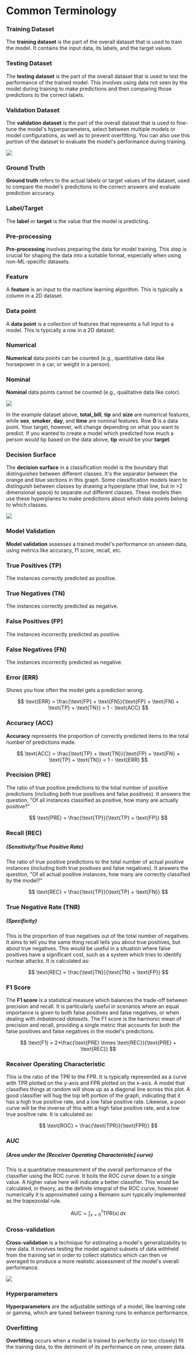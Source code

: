 # Common Terminology

### Training Dataset

The **training dataset** is the part of the overall dataset that is used to train the model. It contains the input data, its labels, and the target values.

### Testing Dataset

The **testing dataset** is the part of the overall dataset that is used to test the performance of the trained model. This involves using data not seen by the model during training to make predictions and then comparing those predictions to the correct labels.

### Validation Dataset

The **validation dataset** is the part of the overall dataset that is used to fine-tune the model's hyperparameters, select between multiple models or model configurations, as well as to prevent overfitting. You can also use this portion of the dataset to evaluate the model's performance during training.

![](images/train-test-split.jpg)

### Ground Truth

**Ground truth** refers to the actual labels or target values of the dataset, used to compare the model's predictions to the correct answers and evaluate prediction accuracy.

### Label/Target

The **label** or **target** is the value that the model is predicting.

### Pre-processing

**Pre-processing** involves preparing the data for model training. This step is crucial for shaping the data into a suitable format, especially when using non-ML-specific datasets.

### Feature

A **feature** is an input to the machine learning algorithm. This is typically a column in a 2D dataset.

### Data point

A **data point** is a collection of features that represents a full input to a model. This is typically a row in a 2D dataset.

### Numerical

**Numerical** data points can be counted (e.g., quantitative data like horsepower in a car, or weight in a person).

### Nominal

**Nominal** data points cannot be counted (e.g., qualitative data like color).

![](images/dataset-example.jpg)

In the example dataset above, **total_bill**, **tip** and **size** are numerical features, while **sex**, **smoker**, **day**, and **time** are nominal features. Row **0** is a data point. Your target, however, will change depending on what you want to predict. If you wanted to create a model which predicted how much a person would tip based on the data above, **tip** would be your **target**.

### Decision Surface

The **decision surface** in a classification model is the boundary that distinguishes between different classes. It's the separator between the orange and blue sections in this graph. Some classification models learn to distinguish between classes by drawing a hyperplane (that line, but in >2 dimensional space) to separate out different classes. These models then use these hyperplanes to make predictions about which data points belong to which classes.

![](images/decision-surface.png)

### Model Validation

**Model validation** assesses a trained model's performance on unseen data, using metrics like accuracy, f1 score, recall, etc.

### True Positives (TP)

The instances correctly predicted as positive.

### True Negatives (TN)

The instances correctly predicted as negative.

### False Positives (FP)

The instances incorrectly predicted as positive.

### False Negatives (FN)

The instances incorrectly predicted as negative.

### Error (ERR)

Shows you how often the model gets a prediction wrong.

$$
    \text{ERR} = \frac{\text{FP} + \text{FN}}{\text{FP} + \text{FN} + \text{TP} + \text{TN}} = 1 - \text{ACC}
$$

### Accuracy (ACC)

**Accuracy** represents the proportion of correctly predicted items to the total number of predictions made.

$$
    \text{ACC} = \frac{\text{TP} + \text{TN}}{\text{FP} + \text{FN} + \text{TP} + \text{TN}} = 1 - \text{ERR}
$$

### Precision (PRE)

The ratio of true positive predictions to the total number of positive predictions (including both true positives and false positives). It answers the question, "Of all instances classified as positive, how many are actually positive?"

$$
    \text{PRE} = \frac{\text{TP}}{\text{TP} + \text{FP}}
$$

### Recall (REC)

##### (Sensitivity/True Positive Rate)

The ratio of true positive predictions to the total number of actual positive instances (including both true positives and false negatives). It answers the question, "Of all actual positive instances, how many are correctly classified by the model?"

$$
    \text{REC} = \frac{\text{TP}}{\text{TP} + \text{FN}}
$$

### True Negative Rate (TNR)

##### (Specificity)

This is the proportion of true negatives out of the total number of negatives. It aims to tell you the same thing recall tells you about true positives, but about true negatives. This would be useful in a situation where false positives have a significant cost, such as a system which tries to identify nuclear attacks. It is calculated as:

$$
    \text{REC} = \frac{\text{TN}}{\text{TN} + \text{FP}}
$$

### F1 Score

The **F1 score** is a statistical measure which balances the trade-off between precision and recall. It is particularly useful in scenarios where an equal importance is given to both false positives and false negatives, or when dealing with _imbalanced datasets_. The F1 score is the harmonic mean of precision and recall, providing a single metric that accounts for both the false positives and false negatives in the model's predictions.

$$
    \text{F1} = 2*\frac{\text{PRE} \times \text{REC}}{\text{PRE} + \text{REC}}
$$

### Receiver Operating Characteristic

This is the ratio of the TPR to the FPR. It is typically represented as a curve with TPR plotted on the y-axis and FPR plotted on the x-axis. A model that classifies things at random will show up as a diagonal line across this plot. A good classifier will hug the top left portion of the graph, indicating that it has a high true positive rate, and a low false positive rate. Likewise, a poor curve will be the inverse of this with a high false positive rate, and a low true positive rate. It is calculated as:

$$
    \text{ROC} = \frac{\text{TPR}}{\text{FPR}}
$$

### AUC

##### (Area under the [Receiver Operating Characteristic] curve)

This is a quantitative measurement of the overall performance of the classifier using the ROC curve. It boils the ROC curve down to a single value. A higher value here will indicate a better classifier. This would be calculated, in theory, as the definite integral of the ROC curve, however numerically it is approximated using a Reimann sum typically implemented as the trapezoidal rule.

$$
    \text{AUC} = \int_{x=0}^{1} \text{TPR}(x) \, dx
$$

### Cross-validation

**Cross-validation** is a technique for estimating a model's generalizability to new data. It involves testing the model against subsets of data withheld from the training set in order to collect statistics which can then ve averaged to produce a more realistic assessment of the model's overall performance.

![](images/k-fold-cross-val.png)

### Hyperparameters

**Hyperparameters** are the adjustable settings of a model, like learning rate or gamma, which are tuned between training runs to enhance performance.

### Overfitting

**Overfitting** occurs when a model is trained to perfectly (or too closely) fit the training data, to the detriment of its performance on new, unseen data.
